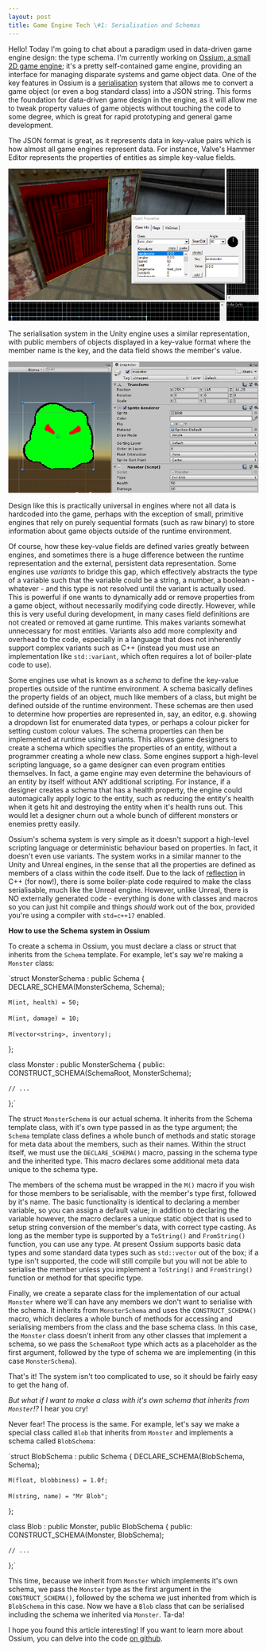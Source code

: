 ```yaml
---
layout: post
title: Game Engine Tech \#1: Serialisation and Schemas
---
```


Hello! Today I'm going to chat about a paradigm used in data-driven game engine design: the type schema.
I'm currently working on [Ossium, a small 2D game engine](https://ossiumengine.net); it's a pretty self-contained
game engine, providing an interface for managing disparate systems and game object data.
One of the key features in Ossium is a [serialisation](https://en.wikipedia.org/wiki/Serialization) system
that allows me to convert a game object (or even a bog standard class) into a JSON string.
This forms the foundation for data-driven game design in the engine, as it will allow me to tweak property values of
game objects without touching the code to some degree, which is great for rapid prototyping and general game development.

The JSON format is great, as it represents data in key-value pairs which is how almost all game engines represent data.
For instance, Valve's Hammer Editor represents the properties of entities as simple key-value fields.

![Properties of an entity within Valve's Hammer Editor for the GoldSource engine](/images/posts/vhe_entity.png)

The serialisation system in the Unity engine uses a similar representation, with public members of objects displayed
in a key-value format where the member name is the key, and the data field shows the member's value.

![Properties of a component in the Unity game object inspector window](/images/posts/unity_inspector.png)

Design like this is practically universal in engines where not all data is hardcoded into the game,
perhaps with the exception of small, primitive engines that rely on purely sequential formats
(such as raw binary) to store information about game objects outside of the runtime environment.

Of course, how these key-value fields are defined varies greatly between engines, and sometimes there is a huge
difference between the runtime representation and the external, persistent data representation. Some engines
use _variants_ to bridge this gap, which effectively abstracts the type of a variable such that the variable could be a string,
a number, a boolean - whatever - and this type is not resolved until the variant is actually used.
This is powerful if one wants to dynamically add or remove properties from a game object, without necessarily modifying
code directly. However, while this is very useful during development, in many cases field definitions are not created
or removed at game runtime. This makes variants somewhat unnecessary for most entities. Variants also add more
complexity and overhead to the code, especially in a language that does not inherently support complex variants such as C++
(instead you must use an implementation like `std::variant`, which often requires a lot of boiler-plate code to use).

Some engines use what is known as a _schema_ to define the key-value properties outside of the runtime
environment. A schema basically defines the property fields of an object, much like members of a class,
but might be defined outside of the runtime environment. These schemas are then used to determine how properties are
represented in, say, an editor, e.g. showing a dropdown list for enumerated data types, or perhaps a colour picker
for setting custom colour values. The schema properties can then be implemented at runtime using variants. This allows
game designers to create a schema which specifies the properties of an entity, without a programmer creating a whole
new class. Some engines support a high-level scripting language, so a game designer can even program entities themselves.
In fact, a game engine may even determine the behaviours of an entity by itself without ANY additional scripting.
For instance, if a designer creates a schema that has a health property, the engine could automagically apply logic
to the entity, such as reducing the entity's health when it gets hit and destroying the entity when it's health runs out.
This would let a designer churn out a whole bunch of different monsters or enemies pretty easily.

Ossium's schema system is very simple as it doesn't support a high-level scripting language or deterministic behaviour
based on properties. In fact, it doesn't even use variants. The system works in a similar manner to the Unity and Unreal
engines, in the sense that all the properties are defined as members of a class within the code itself.
Due to the lack of [reflection](https://en.wikipedia.org/wiki/Reflection_(computer_programming)) in C++ (for now!),
there is some boiler-plate code required to make the class serialisable, much like the Unreal engine. However, unlike Unreal,
there is NO externally generated code - everything is done with classes and macros so you can just hit compile and things
_should_ work out of the box, provided you're using a compiler with `std=c++17` enabled.

**How to use the Schema system in Ossium**

To create a schema in Ossium, you must declare a class or struct that inherits from the `Schema` template. For example,
let's say we're making a `Monster` class:

`struct MonsterSchema : public Schema<MonsterSchema>
{
    DECLARE_SCHEMA(MonsterSchema, Schema<MonsterSchema>);
    
    M(int, health) = 50;
    
    M(int, damage) = 10;

    M(vector<string>, inventory);
    
};

class Monster : public MonsterSchema
{
public:
    CONSTRUCT_SCHEMA(SchemaRoot, MonsterSchema);
    
    // ...
    
};`


The struct `MonsterSchema` is our actual schema. It inherits from the Schema template class, with it's own type
passed in as the type argument; the `Schema` template class defines a whole bunch of methods and static storage for
meta data about the members, such as their names. Within the struct itself, we must use the `DECLARE_SCHEMA()` macro,
passing in the schema type and the inherited type. This macro declares some additional meta data unique to the schema type.

The members of the schema must be wrapped in the `M()` macro if you wish for those members to be serialisable,
with the member's type first, followed by it's name. The basic functionality is identical to declaring a member variable,
so you can assign a default value; in addition to declaring the variable however, the macro declares a unique static
object that is used to setup string conversion of the member's data, with correct type casting. As long as the member type
is supported by a `ToString()` and `FromString()` function, you can use any type. At present Ossium supports basic data types
and some standard data types such as `std::vector` out of the box; if a type isn't supported, the code will still compile but
you will not be able to serialise the member unless you implement a `ToString()` and `FromString()` function or method
for that specific type.

Finally, we create a separate class for the implementation of our actual `Monster` where we'll can have any members we don't
want to serialise with the schema. It inherits from `MonsterSchema` and uses the `CONSTRUCT_SCHEMA()` macro, which declares
a whole bunch of methods for accessing and serialising members from the class and the base schema class. In this case,
the `Monster` class doesn't inherit from any other classes that implement a schema, so we pass the `SchemaRoot` type which
acts as a placeholder as the first argument, followed by the type of schema we are implementing (in this case `MonsterSchema`).

That's it! The system isn't too complicated to use, so it should be fairly easy to get the hang of.

_But what if I want to make a class with it's own schema that inherits from _`Monster`_!?_ I hear you cry!

Never fear! The process is the same. For example, let's say we make a special class called `Blob` that
inherits from `Monster` and implements a schema called `BlobSchema`:

`struct BlobSchema : public Schema<BlobSchema>
{
    DECLARE_SCHEMA(BlobSchema, Schema<BlobSchema>);
    
    M(float, blobbiness) = 1.0f;
    
    M(string, name) = "Mr Blob";
    
};

class Blob : public Monster, public BlobSchema
{
public:
    CONSTRUCT_SCHEMA(Monster, BlobSchema);
    
    // ...
    
};`

This time, because we inherit from `Monster` which implements it's own schema, we pass the `Monster` type as the first
argument in the `CONSTRUCT_SCHEMA()`, followed by the schema we just inherited from which is `BlobSchema` in this case.
Now we have a `Blob` class that can be serialised including the schema we inherited via `Monster`. Ta-da!

I hope you found this article interesting! If you want to learn more about Ossium, you can delve into the code
[on github](https://github.com/SpectralCascade/Ossium).
